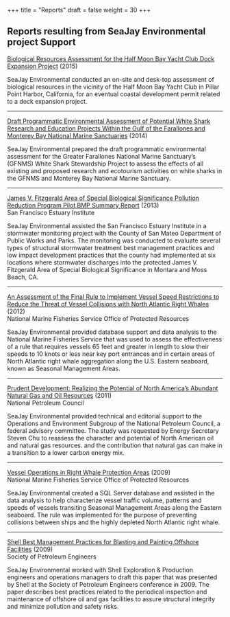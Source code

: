 +++
title = "Reports"
draft = false
weight = 30
+++

## Reports resulting from SeaJay Environmental project Support

<u>Biological Resources Assessment for the Half Moon Bay Yacht Club Dock 
Expansion Project</u> (2015)

SeaJay Environmental conducted an on-site and desk-top assessment of 
biological resources in the vicinity of the Half Moon Bay Yacht Club in 
Pillar Point Harbor, California, for an eventual coastal development permit 
related to a dock expansion project. 
___

[Draft Programmatic Environmental Assessment of Potential White Shark 
Research and Education Projects Within the Gulf of the Farallones and 
Monterey Bay National Marine 
Sanctuaries](http://farallones.noaa.gov/eco/sharks/pdf/GFNMS_Draft_White_SharkPEA_3-24-14.pdf) 
(2014) 

SeaJay Environmental prepared the draft programmatic environmental 
assessment for the Greater Farallones National Marine Sanctuary’s (GFNMS) 
White Shark Stewardship Project to assess the effects of all existing and 
proposed research and ecotourism activities on white sharks in the GFNMS 
and Monterey Bay National Marine Sanctuary.
___

[James V. Fitzgerald Area of Special Biological Significance Pollution 
Reduction Program Pilot BMP Summary 
Report](http://smchealth.org/sites/default/files/docs/EHS/Pilot_Phase_Fitz_Report_130328_final.pdf) 
(2013)<br>
San Francisco Estuary Institute

SeaJay Environmental assisted the San Francisco Estuary Institute in a 
stormwater monitoring project with the County of San Mateo Department of 
Public Works and Parks. The monitoring was conducted to evaluate several 
types of structural stormwater treatment best management practices and low 
impact development practices that the county had implemented at six 
locations where stormwater discharges into the protected James V. 
Fitzgerald Area of Special Biological Significance in Montara and Moss 
Beach, CA.
___

[An Assessment of the Final Rule to Implement Vessel Speed Restrictions to 
Reduce the Threat of Vessel Collisions with North Atlantic Right 
Whales](http://www.nmfs.noaa.gov/pr/pdfs/shipstrike/assessment_nmfsopr48.pdf) 
(2012)<br>
National Marine Fisheries Service Office of Protected Resources

SeaJay Environmental provided database support and data analysis to the 
National Marine Fisheries Service that was used to assess the effectiveness 
of a rule that requires vessels 65 feet and greater in length to slow their 
speeds to 10 knots or less near key port entrances and in certain areas of 
North Atlantic right whale aggregation along the U.S. Eastern seaboard, 
known as Seasonal Management Areas. 
___

[Prudent Development: Realizing the Potential of North America’s Abundant 
Natural Gas and Oil 
Resources](http://www.npc.org/reports/NARD/NARD_Ops-Environment.pdf) 
(2011)<br>
National Petroleum Council

SeaJay Environmental provided technical and editorial support to the 
Operations and Environment Subgroup of the National Petroleum Council, a 
federal advisory committee. The study was requested by Energy Secretary 
Steven Chu to reassess the character and potential of North American oil 
and natural gas resources. and the contribution that natural gas can make 
in a transition to a lower carbon energy mix.
___

[Vessel Operations in Right Whale Protection 
Areas](http://www.nmfs.noaa.gov/pr/pdfs/shipstrike/opr44.pdf) 
(2009)<br>
National Marine Fisheries Service Office of Protected Resources

SeaJay Environmental created a SQL Server database and assisted in the data 
analysis to help characterize vessel traffic volume, patterns and speeds of 
vessels transiting Seasonal Management Areas along the Eastern seaboard. 
The rule was implemented for the purpose of preventing collisions between 
ships and the highly depleted North Atlantic right whale. 
___

[Shell Best Management Practices for Blasting and Painting Offshore 
Facilities](https://www.onepetro.org/conference-paper/SPE-121052-MS) 
(2009)<br>
Society of Petroleum Engineers

SeaJay Environmental worked with Shell Exploration & Production engineers 
and operations managers to draft this paper that was presented by Shell at 
the Society of Petroleum Engineers conference in 2009. The paper describes 
best practices related to the periodical inspection and maintenance of 
offshore oil and gas facilities to assure structural integrity and minimize 
pollution and safety risks.

